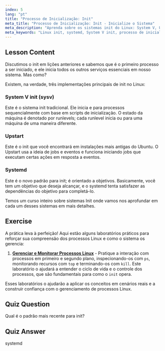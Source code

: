 ```yaml
---
index: 5
lang: "pt"
title: "Processo de Inicialização: Init"
meta_title: "Processo de Inicialização: Init - Inicialize o Sistema"
meta_description: "Aprenda sobre os sistemas init do Linux: System V, Upstart e systemd. Entenda seus papéis no processo de inicialização e como eles gerenciam serviços. Comece sua jornada no Linux!"
meta_keywords: "Linux init, systemd, System V init, processo de inicialização do Linux, tutorial de Linux, Linux para iniciantes, guia de Linux"
---
```


## Lesson Content

Discutimos o init em lições anteriores e sabemos que é o primeiro processo a ser iniciado, e ele inicia todos os outros serviços essenciais em nosso sistema. Mas como?

Existem, na verdade, três implementações principais de init no Linux:

### System V init (sysv)

Este é o sistema init tradicional. Ele inicia e para processos sequencialmente com base em scripts de inicialização. O estado da máquina é denotado por runlevels; cada runlevel inicia ou para uma máquina de uma maneira diferente.

### Upstart

Este é o init que você encontrará em instalações mais antigas do Ubuntu. O Upstart usa a ideia de jobs e eventos e funciona iniciando jobs que executam certas ações em resposta a eventos.

### Systemd

Este é o novo padrão para init; é orientado a objetivos. Basicamente, você tem um objetivo que deseja alcançar, e o systemd tenta satisfazer as dependências do objetivo para completá-lo.

Temos um curso inteiro sobre sistemas Init onde vamos nos aprofundar em cada um desses sistemas em mais detalhes.

## Exercise

A prática leva à perfeição! Aqui estão alguns laboratórios práticos para reforçar sua compreensão dos processos Linux e como o sistema os gerencia:

1. **[Gerenciar e Monitorar Processos Linux](https://labex.io/pt/labs/comptia-manage-and-monitor-linux-processes-590864)** - Pratique a interação com processos em primeiro e segundo plano, inspecionando-os com `ps`, monitorando recursos com `top` e terminando-os com `kill`. Este laboratório o ajudará a entender o ciclo de vida e o controle dos processos, que são fundamentais para como o `init` opera.

Esses laboratórios o ajudarão a aplicar os conceitos em cenários reais e a construir confiança com o gerenciamento de processos Linux.

## Quiz Question

Qual é o padrão mais recente para init?

## Quiz Answer

systemd
